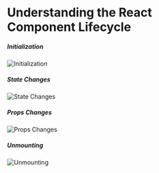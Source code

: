 Understanding the React Component Lifecycle
===

##### Initialization
![](http://busypeoples.github.io/img/lifecycle_init.png "Initialization")

##### State Changes
![](http://busypeoples.github.io/img/lifecycle_state.png "State Changes")

##### Props Changes
![](http://busypeoples.github.io/img/lifecycle_props.png "Props Changes")

##### Unmounting
![](http://busypeoples.github.io/img/lifecycle_unmount.png "Unmounting")
